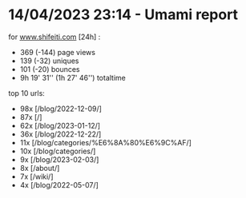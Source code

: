 # 14/04/2023 23:14 - Umami report
for www.shifeiti.com [24h] :

 - 369 (-144) page views
 - 139 (-32) uniques
 - 101 (-20) bounces
 - 9h 19' 31'' (1h 27' 46'') totaltime


top 10 urls:
 - 98x [/blog/2022-12-09/]
 - 87x [/]
 - 62x [/blog/2023-01-12/]
 - 36x [/blog/2022-12-22/]
 - 11x [/blog/categories/%E6%8A%80%E6%9C%AF/]
 - 10x [/blog/categories/]
 - 9x [/blog/2023-02-03/]
 - 8x [/about/]
 - 7x [/wiki/]
 - 4x [/blog/2022-05-07/]



